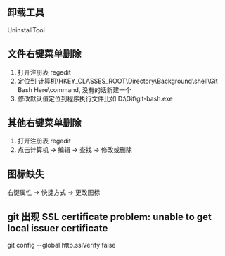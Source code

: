 ## 卸载工具
UninstallTool

## 文件右键菜单删除
1. 打开注册表 regedit
2. 定位到 计算机\HKEY_CLASSES_ROOT\Directory\Background\shell\Git Bash Here\command, 没有的话新建一个
3. 修改默认值定位到程序执行文件比如 D:\Git\git-bash.exe

## 其他右键菜单删除
1. 打开注册表 regedit
2. 点击计算机 -> 编辑 -> 查找 -> 修改或删除

## 图标缺失
右键属性 -> 快捷方式 -> 更改图标

## git 出现 SSL certificate problem: unable to get local issuer certificate
git config --global http.sslVerify false